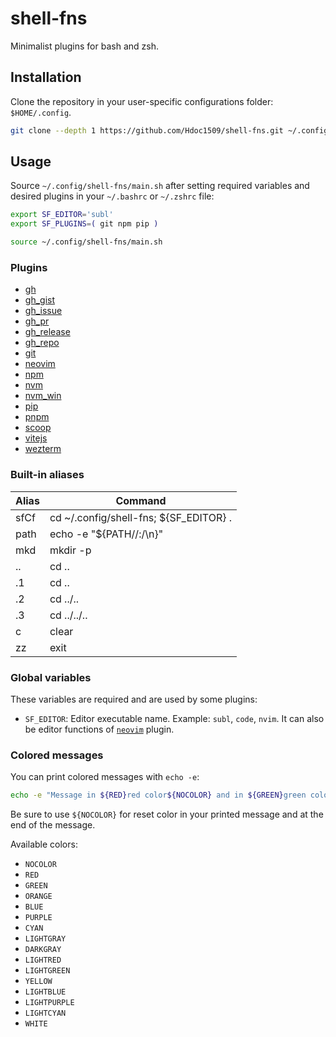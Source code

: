# shell-fns

Minimalist plugins for bash and zsh.

## Installation

Clone the repository in your user-specific configurations folder: `$HOME/.config`.

```sh
git clone --depth 1 https://github.com/Hdoc1509/shell-fns.git ~/.config/shell-fns
```

## Usage

Source `~/.config/shell-fns/main.sh` after setting required variables and desired
plugins in your `~/.bashrc` or `~/.zshrc` file:

```sh
export SF_EDITOR='subl'
export SF_PLUGINS=( git npm pip )

source ~/.config/shell-fns/main.sh
```

### Plugins

- [gh](/plugins/gh/)
- [gh_gist](/plugins/gh_gist/)
- [gh_issue](/plugins/gh_issue/)
- [gh_pr](/plugins/gh_pr/)
- [gh_release](/plugins/gh_release/)
- [gh_repo](/plugins/gh_repo)
- [git](/plugins/git/)
- [neovim](/plugins/neovim/)
- [npm](/plugins/npm/)
- [nvm](/plugins/nvm/)
- [nvm_win](/plugins/nvm_win/)
- [pip](/plugins/pip/)
- [pnpm](/plugins/pnpm/)
- [scoop](/plugins/scoop/)
- [vitejs](/plugins/vitejs/)
- [wezterm](/plugins/wezterm/)

### Built-in aliases

| Alias | Command                                |
| ----- | -------------------------------------- |
| sfCf  | cd ~/.config/shell-fns; ${SF_EDITOR} . |
| path  | echo -e "${PATH//:/\\n}"               |
| mkd   | mkdir -p                               |
| ..    | cd ..                                  |
| .1    | cd ..                                  |
| .2    | cd ../..                               |
| .3    | cd ../../..                            |
| c     | clear                                  |
| zz    | exit                                   |

### Global variables

These variables are required and are used by some plugins:

- `SF_EDITOR`: Editor executable name. Example: `subl`, `code`, `nvim`. It can also be editor functions of [`neovim`](/plugins/neovim/) plugin.

### Colored messages

You can print colored messages with `echo -e`:

```sh
echo -e "Message in ${RED}red color${NOCOLOR} and in ${GREEN}green color${NOCOLOR}"
```

Be sure to use `${NOCOLOR}` for reset color in your printed message and at the end of the message.

Available colors:

- `NOCOLOR`
- `RED`
- `GREEN`
- `ORANGE`
- `BLUE`
- `PURPLE`
- `CYAN`
- `LIGHTGRAY`
- `DARKGRAY`
- `LIGHTRED`
- `LIGHTGREEN`
- `YELLOW`
- `LIGHTBLUE`
- `LIGHTPURPLE`
- `LIGHTCYAN`
- `WHITE`
